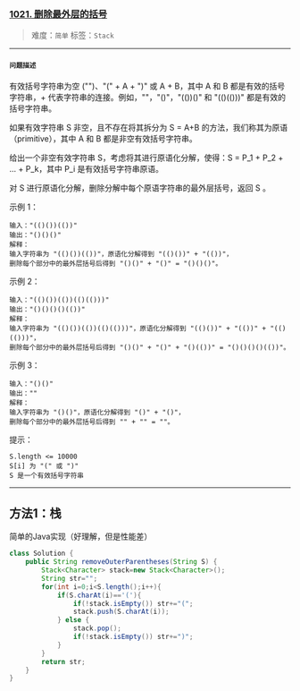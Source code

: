 ### [1021. 删除最外层的括号](https://leetcode-cn.com/problems/remove-outermost-parentheses/)

> 难度：`简单`	标签：`Stack`
>

------

#### `问题描述`

有效括号字符串为空 ("")、"(" + A + ")" 或 A + B，其中 A 和 B 都是有效的括号字符串，+ 代表字符串的连接。例如，""，"()"，"(())()" 和 "(()(()))" 都是有效的括号字符串。

如果有效字符串 S 非空，且不存在将其拆分为 S = A+B 的方法，我们称其为原语（primitive），其中 A 和 B 都是非空有效括号字符串。

给出一个非空有效字符串 S，考虑将其进行原语化分解，使得：S = P_1 + P_2 + ... + P_k，其中 P_i 是有效括号字符串原语。

对 S 进行原语化分解，删除分解中每个原语字符串的最外层括号，返回 S 。

 

示例 1：

```
输入："(()())(())"
输出："()()()"
解释：
输入字符串为 "(()())(())"，原语化分解得到 "(()())" + "(())"，
删除每个部分中的最外层括号后得到 "()()" + "()" = "()()()"。
```


示例 2：

```
输入："(()())(())(()(()))"
输出："()()()()(())"
解释：
输入字符串为 "(()())(())(()(()))"，原语化分解得到 "(()())" + "(())" + "(()(()))"，
删除每个部分中的最外层括号后得到 "()()" + "()" + "()(())" = "()()()()(())"。
```


示例 3：

```
输入："()()"
输出：""
解释：
输入字符串为 "()()"，原语化分解得到 "()" + "()"，
删除每个部分中的最外层括号后得到 "" + "" = ""。
```


提示：

```
S.length <= 10000
S[i] 为 "(" 或 ")"
S 是一个有效括号字符串
```

------

## 方法1：栈

简单的Java实现（好理解，但是性能差）

```java
class Solution {
    public String removeOuterParentheses(String S) {
        Stack<Character> stack=new Stack<Character>();
        String str="";
        for(int i=0;i<S.length();i++){
            if(S.charAt(i)=='('){
                if(!stack.isEmpty()) str+="(";
                stack.push(S.charAt(i));
            } else {
                stack.pop();
                if(!stack.isEmpty()) str+=")";
            }
        }
        return str;
    }
}
```

